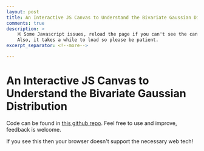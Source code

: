 ```yaml
---
layout: post
title: An Interactive JS Canvas to Understand the Bivariate Gaussian Distribution
comments: true
description: >
    ※ Some Javascript issues, reload the page if you can't see the canvas working!
    Also, it takes a while to load so please be patient.
excerpt_separator: <!--more-->

---
```


# An Interactive JS Canvas to Understand the Bivariate Gaussian Distribution

Code can be found in [this github repo](https://github.com/AtomScott/Interactive-Bivariate-Gaussian). Feel free to use and improve, feedback is welcome.
<script src='https://cdnjs.cloudflare.com/ajax/libs/mathjs/6.2.2/math.min.js'></script>
<script src="https://docs.opencv.org/3.4.1/opencv.js"></script>

<div id='canvasControls'></div>

<canvas id="canvas1" style='display:block; width:100%;height:500px'>If you see this then your browser doesn't support
    the necessary web tech!</canvas>

<script>
    function bivariateNormal(x,y,meanX,meanY,stdX,stdY,corrCoeff){
        let left = 1/(2*math.pi*stdX*stdY*Math.sqrt(1-corrCoeff**2));

        let z = ((x-meanX)**2)/stdX**2 - (2*corrCoeff*(x-meanX)*(y-meanY))/(stdX*stdY) + ((y-meanY)**2)/stdY**2;
        let expo = -z/ (2*(1-corrCoeff**2));
        let right = math.exp(expo);
        return math.multiply(left, right);
    }


    function draw(){
        let mat = cv.Mat.zeros(c.height, c.width, cv.CV_8U);
        let maxZ = bivariateNormal(meanX.getValue(), meanY.getValue(), meanX.getValue(), meanY.getValue(),stdX.getValue(), stdY.getValue(), corrCoeff.getValue());
        for (i = 0; i < 10000; i++) {

            var x = Math.floor(Math.random() * Math.floor(c.width));
            var y = Math.floor(Math.random() * Math.floor(c.height));
            var z = bivariateNormal(x/c.width, y/c.height, meanX.getValue(), meanY.getValue(),stdX.getValue(), stdY.getValue(), corrCoeff.getValue());
            mat.ucharPtr(y, x)[0] = z*255/maxZ;
        }
        cv.imshow(c, mat);
    }

    class Slider{
        constructor(name, parentId, min, max, step=1){

            const me = this;
            me.name = name;
            me.parent = document.getElementById(parentId);
            me.step = step;
            me.min = min;
            me.max = max;

            me.createElement();
            me.slider = document.getElementById(me.name);
            me.output = document.getElementById(me.name+"Out");

            me.output.innerHTML = me.slider.value;
            me.slider.oninput = function f(){
                me.output.innerHTML = me.slider.value;
                draw();
            };
        }

        getValue(){
            return parseFloat(this.slider.value);
        }
        createElement(){
            const me = this;
            var sliderHTML = `
                <div class="slidecontainer">
                    <input type="range" min="${me.min}" max="${me.max}" value="${(me.min+me.max)/2}" step=${me.step} class="slider" id="${me.name}">
                    <p>${me.name}: <span id="${me.name + 'Out'}"></span></p>
                </div>`;
            me.parent.insertAdjacentHTML('beforeend', sliderHTML);
        }
    }

    var c = document.getElementById("canvas1");
    var ctx = c.getContext("2d");

    c.height = c.width / math.phi;
    ctx.fillStyle = "white";
    ctx.fillRect(0, 0, c.width, c.height);

    const meanX = new Slider("meanX", "canvasControls", 0, 1, 0.01);
    const meanY = new Slider("meanY", "canvasControls", 0, 1, 0.01);
    const stdX = new Slider("stdX", "canvasControls", 0, 1, 0.01);
    const stdY = new Slider("stdY", "canvasControls", 0, 1, 0.01);
    const corrCoeff = new Slider("corrCoeff", "canvasControls", -1, 1, 0.01);

    draw();

</script>
